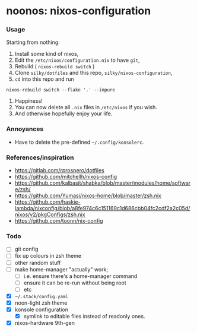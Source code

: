 # noonos: nixos-configuration

### Usage

Starting from nothing:

1. Install some kind of nixos,
1. Edit the `/etc/nixos/configuration.nix` to have `git`,
1. Rebuild ( `nixos-rebuild switch` )
1. Clone `silky/dotfiles` and this repo, `silky/nixos-configuration`,
1. `cd` into this repo and run
  ```
  nixos-rebuild switch --flake '.' --impure
  ```
1. Happiness!
1. You can now delete all `.nix` files in `/etc/nixos` if you wish.
1. And otherwise hopefully enjoy your life.


### Annoyances

- Have to delete the pre-defined `~/.config/konsolerc`.


### References/inspiration

- <https://gitlab.com/rprospero/dotfiles>
- <https://github.com/mitchellh/nixos-config>
- <https://github.com/kalbasit/shabka/blob/master/modules/home/software/zsh/>
- <https://github.com/Yumasi/nixos-home/blob/master/zsh.nix>
- <https://github.com/haskie-lambda/nixconfig/blob/a8fe974c6c151169c1d686cbb04fc2cdf2a2c05d/nixos/v2/pkgConfigs/zsh.nix>
- <https://github.com/toonn/nix-config>


### Todo

- [ ] git config
- [ ] fix up colours in zsh theme
- [ ] other random stuff
- [ ] make home-manager "actually" work;
  - [ ] i.e. ensure there's a home-manager command
  - [ ] ensure it can be re-run without being root
  - [ ] etc
- [x] `~/.stack/config.yaml`
- [x] noon-light zsh theme
- [x] konsole configuration
  - [x] symlink to editable files instead of readonly ones.
- [x] nixos-hardware 9th-gen

